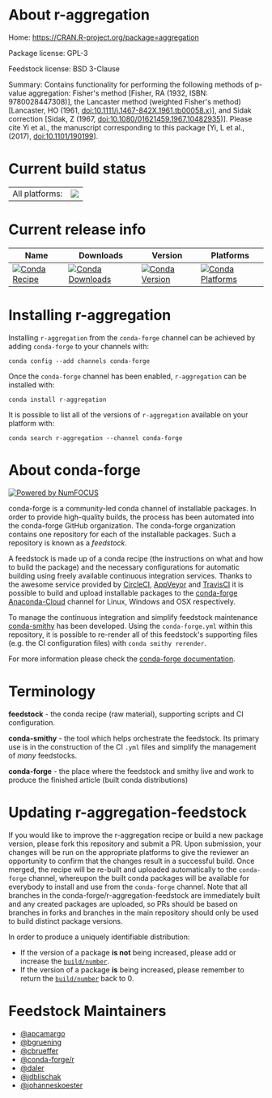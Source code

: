 About r-aggregation
===================

Home: https://CRAN.R-project.org/package=aggregation

Package license: GPL-3

Feedstock license: BSD 3-Clause

Summary: Contains functionality for performing the following methods of p-value aggregation: Fisher's method [Fisher, RA (1932, ISBN: 9780028447308)], the Lancaster method (weighted Fisher's method) [Lancaster, HO (1961, <doi:10.1111/j.1467-842X.1961.tb00058.x>)], and Sidak correction [Sidak, Z (1967, <doi:10.1080/01621459.1967.10482935>)].  Please cite Yi et al., the manuscript corresponding to this package [Yi, L et al., (2017), <doi:10.1101/190199>].



Current build status
====================


<table><tr><td>All platforms:</td>
    <td>
      <a href="https://dev.azure.com/conda-forge/feedstock-builds/_build/latest?definitionId=3310&branchName=master">
        <img src="https://dev.azure.com/conda-forge/feedstock-builds/_apis/build/status/r-aggregation-feedstock?branchName=master">
      </a>
    </td>
  </tr>
</table>

Current release info
====================

| Name | Downloads | Version | Platforms |
| --- | --- | --- | --- |
| [![Conda Recipe](https://img.shields.io/badge/recipe-r--aggregation-green.svg)](https://anaconda.org/conda-forge/r-aggregation) | [![Conda Downloads](https://img.shields.io/conda/dn/conda-forge/r-aggregation.svg)](https://anaconda.org/conda-forge/r-aggregation) | [![Conda Version](https://img.shields.io/conda/vn/conda-forge/r-aggregation.svg)](https://anaconda.org/conda-forge/r-aggregation) | [![Conda Platforms](https://img.shields.io/conda/pn/conda-forge/r-aggregation.svg)](https://anaconda.org/conda-forge/r-aggregation) |

Installing r-aggregation
========================

Installing `r-aggregation` from the `conda-forge` channel can be achieved by adding `conda-forge` to your channels with:

```
conda config --add channels conda-forge
```

Once the `conda-forge` channel has been enabled, `r-aggregation` can be installed with:

```
conda install r-aggregation
```

It is possible to list all of the versions of `r-aggregation` available on your platform with:

```
conda search r-aggregation --channel conda-forge
```


About conda-forge
=================

[![Powered by NumFOCUS](https://img.shields.io/badge/powered%20by-NumFOCUS-orange.svg?style=flat&colorA=E1523D&colorB=007D8A)](http://numfocus.org)

conda-forge is a community-led conda channel of installable packages.
In order to provide high-quality builds, the process has been automated into the
conda-forge GitHub organization. The conda-forge organization contains one repository
for each of the installable packages. Such a repository is known as a *feedstock*.

A feedstock is made up of a conda recipe (the instructions on what and how to build
the package) and the necessary configurations for automatic building using freely
available continuous integration services. Thanks to the awesome service provided by
[CircleCI](https://circleci.com/), [AppVeyor](https://www.appveyor.com/)
and [TravisCI](https://travis-ci.org/) it is possible to build and upload installable
packages to the [conda-forge](https://anaconda.org/conda-forge)
[Anaconda-Cloud](https://anaconda.org/) channel for Linux, Windows and OSX respectively.

To manage the continuous integration and simplify feedstock maintenance
[conda-smithy](https://github.com/conda-forge/conda-smithy) has been developed.
Using the ``conda-forge.yml`` within this repository, it is possible to re-render all of
this feedstock's supporting files (e.g. the CI configuration files) with ``conda smithy rerender``.

For more information please check the [conda-forge documentation](https://conda-forge.org/docs/).

Terminology
===========

**feedstock** - the conda recipe (raw material), supporting scripts and CI configuration.

**conda-smithy** - the tool which helps orchestrate the feedstock.
                   Its primary use is in the construction of the CI ``.yml`` files
                   and simplify the management of *many* feedstocks.

**conda-forge** - the place where the feedstock and smithy live and work to
                  produce the finished article (built conda distributions)


Updating r-aggregation-feedstock
================================

If you would like to improve the r-aggregation recipe or build a new
package version, please fork this repository and submit a PR. Upon submission,
your changes will be run on the appropriate platforms to give the reviewer an
opportunity to confirm that the changes result in a successful build. Once
merged, the recipe will be re-built and uploaded automatically to the
`conda-forge` channel, whereupon the built conda packages will be available for
everybody to install and use from the `conda-forge` channel.
Note that all branches in the conda-forge/r-aggregation-feedstock are
immediately built and any created packages are uploaded, so PRs should be based
on branches in forks and branches in the main repository should only be used to
build distinct package versions.

In order to produce a uniquely identifiable distribution:
 * If the version of a package **is not** being increased, please add or increase
   the [``build/number``](https://conda.io/docs/user-guide/tasks/build-packages/define-metadata.html#build-number-and-string).
 * If the version of a package **is** being increased, please remember to return
   the [``build/number``](https://conda.io/docs/user-guide/tasks/build-packages/define-metadata.html#build-number-and-string)
   back to 0.

Feedstock Maintainers
=====================

* [@apcamargo](https://github.com/apcamargo/)
* [@bgruening](https://github.com/bgruening/)
* [@cbrueffer](https://github.com/cbrueffer/)
* [@conda-forge/r](https://github.com/conda-forge/r/)
* [@daler](https://github.com/daler/)
* [@jdblischak](https://github.com/jdblischak/)
* [@johanneskoester](https://github.com/johanneskoester/)

